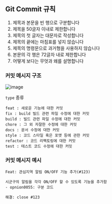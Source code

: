 ## Git Commit 규칙

1. 제목과 본문을 빈 행으로 구분합니다
2. 제목을 50글자 이내로 제한합니다
3. 제목의 첫 글자는 대문자로 작성합니다
4. 제목의 끝에는 마침표를 넣지 않습니다
5. 제목의 명령문으로 과거형을 사용하지 않습니다
6. 본문의 각 행은 72글자 내로 제한합니다
7. 어떻게 보다는 무엇과 왜를 설명합니다

### 커밋 메시지 구조
![image](https://github.com/dannysmson/Resumy/assets/79390749/7de4d98b-65e9-4762-935f-c2ce19f5af79)

`type` 종류
```
feat : 새로운 기능에 대한 커밋
fix : build 빌드 관련 파일 수정에 대한 커밋
build : 빌드 관련 파일 수정에 대한 커밋
chore : 그 외 자잘한 수정에 대한 커밋
docs : 문서 수정에 대한 커밋
style : 코드 스타일 혹은 포맷 등에 관한 커밋
refactor : 코드 리팩토링에 대한 커밋
test : 테스트 코드 수정에 대한 커밋
```

### 커밋 메시지 예시
```
Feat: 관심지역 알림 ON/OFF 기능 추가(#123)

시군구의 알림을 각각 ON/OFF 할 수 있도록 기능을 추가함
- opnion0055: 구분 코드

해결: close #123
```
